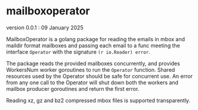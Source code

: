 # mailboxoperator

version 0.0.1 : 09 January 2025

MailboxOperator is a golang package for reading the emails in mbox and
maildir format mailboxes and passing each email to a func meeting the
interface `Operator` with the signature `(r io.Reader) error`.

The package reads the provided mailboxes concurrently, and provides
WorkersNum worker goroutines to run the `Operator` function. Shared
resources used by the Operator should be safe for concurrent use. An
error from any one call to the Operator will shut down both the workers
and mailbox producer goroutines and return the first error.

Reading xz, gz and bz2 compressed mbox files is supported transparently.




